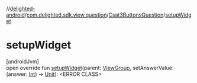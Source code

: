 //[delighted-android](../../../index.md)/[com.delighted.sdk.view.question](../index.md)/[Csat3ButtonsQuestion](index.md)/[setupWidget](setup-widget.md)

# setupWidget

[androidJvm]\
open override fun [setupWidget](setup-widget.md)(parent: [ViewGroup](https://developer.android.com/reference/kotlin/android/view/ViewGroup.html), setAnswerValue: (answer: [Int](https://kotlinlang.org/api/latest/jvm/stdlib/kotlin/-int/index.html)) -&gt; [Unit](https://kotlinlang.org/api/latest/jvm/stdlib/kotlin/-unit/index.html)): &lt;ERROR CLASS&gt;
